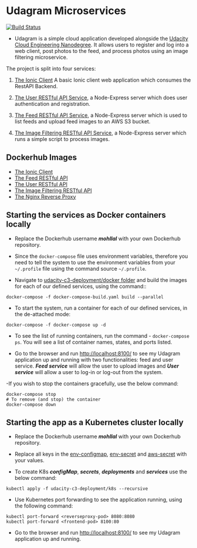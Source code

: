# Udagram Microservices

[![Build Status](https://travis-ci.com/mohllal/udagram-microservices.svg?branch=master)](https://travis-ci.com/mohllal/udagram-microservices)

- Udagram is a simple cloud application developed alongside the [Udacity Cloud Engineering Nanodegree](https://www.udacity.com/course/cloud-developer-nanodegree--nd9990). It allows users to register and log into a web client, post photos to the feed, and process photos using an image filtering microservice.

The project is split into four services:

1. [The Ionic Client](./udacity-c3-frontend/)
A basic Ionic client web application which consumes the RestAPI Backend.

2. [The User RESTful API Service](./udacity-c3-restapi-feed/), a Node-Express server which does user authentication and registration.

3. [The Feed RESTful API Service](./udacity-c3-restapi-feed/), a Node-Express server which is used to list feeds and upload feed images to an AWS S3 bucket.

4. [The Image Filtering RESTful API Service](./udacity-c3-image-filter/), a Node-Express server which runs a simple script to process images.

## Dockerhub Images

- [The Ionic Client](https://hub.docker.com/repository/docker/mohllal/udacity-frontend)
- [The Feed RESTful API](https://hub.docker.com/repository/docker/mohllal/udacity-restapi-feed)
- [The User RESTful API](https://hub.docker.com/repository/docker/mohllal/udacity-restapi-user)
- [The Image Filtering RESTful API](https://hub.docker.com/repository/docker/mohllal/udacity-image-filter)
- [The Nginx Reverse Proxy](https://hub.docker.com/repository/docker/mohllal/reverseproxy)

## Starting the services as Docker containers locally

- Replace the Dockerhub username ***mohllal*** with your own Dockerhub repository.

- Since the `docker-compose` file uses environment variables, therefore you need to tell the system to use the environment variables from your `~/.profile` file using the command source `~/.profile`.

- Navigate to [udacity-c3-deployment/docker folder](./udacity-c3-deployment/docker/) and build the images for each of our defined services, using the command::

```shell
docker-compose -f docker-compose-build.yaml build --parallel
```

- To start the system, run a container for each of our defined services, in the de-attached mode:

```shell
docker-compose -f docker-compose up -d
```

- To see the list of running containers, run the command - `docker-compose ps`. You will see a list of container names, states, and ports listed.

- Go to the browser and run [http://localhost:8100/](http://localhost:8100/) to see my Udagram application up and running with two functionalities: feed and user service. ***Feed service*** will allow the user to upload images and ***User service*** will allow a user to log-in or log-out from the system.

-If you wish to stop the containers gracefully, use the below command:

```shell
docker-compose stop
# To remove (and stop) the container
docker-compose down
```

## Starting the app as a Kubernetes cluster locally

- Replace the Dockerhub username ***mohllal*** with your own Dockerhub repository.

- Replace all keys in the [env-configmap](./udacity-c3-deployment/k8s/env-configmap.yaml), [env-secret](./udacity-c3-deployment/k8s/env-secret.yaml) and [aws-secret](./udacity-c3-deployment/k8s/aws-secret.yaml) with your values.

- To create K8s ***configMap***, ***secrets***, ***deployments*** and ***services*** use the below command:

```shell
kubectl apply -f udacity-c3-deployment/k8s --recursive
```

- Use Kubernetes port forwarding to see the application running, using the following command:

```shell
kubectl port-forward <reverseproxy-pod> 8080:8080
kubectl port-forward <frontend-pod> 8100:80
```

- Go to the browser and run [http://localhost:8100/](http://localhost:8100/) to see my Udagram application up and running.